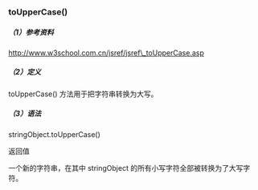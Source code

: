 ### toUpperCase\(\)

##### （1）参考资料

http://www.w3school.com.cn/jsref/jsref\_toUpperCase.asp

##### （2）定义

toUpperCase\(\) 方法用于把字符串转换为大写。

##### （3）语法

stringObject.toUpperCase\(\)

返回值

一个新的字符串，在其中 stringObject 的所有小写字符全部被转换为了大写字符。



